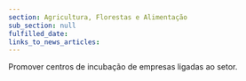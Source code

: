 ```yaml
---
section: Agricultura, Florestas e Alimentação
sub_section: null
fulfilled_date:
links_to_news_articles:
---
```


Promover centros de incubação de empresas ligadas ao setor.